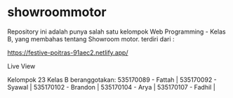 # showroommotor

Repository ini adalah punya salah satu kelompok Web Programming - Kelas B, 
yang membahas tentang Showroom motor.
terdiri dari :

https://festive-poitras-91aec2.netlify.app/

Live View

Kelompok 23 Kelas B beranggotakan:
535170089 - Fattah |
535170092 - Syawal |
535170102 - Brandon |
535170104 - Arya |
535170107 - Fadhil |
